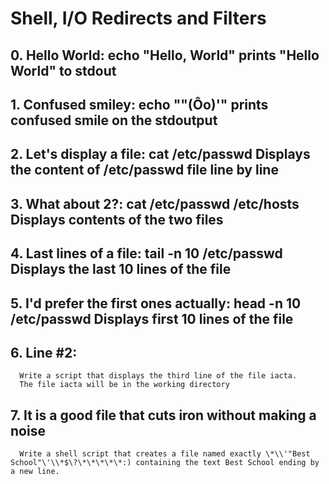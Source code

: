 # Shell, I/O Redirects and Filters
## 0. Hello World: echo "Hello, World" prints "Hello World" to stdout
## 1. Confused smiley: echo "\"(Ôo)'" prints confused smile on the stdoutput
## 2. Let's display a file: cat /etc/passwd Displays the content of /etc/passwd file line by line
## 3. What about 2?: cat /etc/passwd /etc/hosts Displays contents of the two files
## 4. Last lines of a file: tail -n 10 /etc/passwd Displays the last 10 lines of the file
## 5. I'd prefer the first ones actually: head -n 10 /etc/passwd Displays first 10 lines of the file
## 6. Line #2:
      Write a script that displays the third line of the file iacta.
      The file iacta will be in the working directory
      
## 7. It is a good file that cuts iron without making a noise
      Write a shell script that creates a file named exactly \*\\'"Best School"\'\\*$\?\*\*\*\*\*:) containing the text Best School ending by a new line.